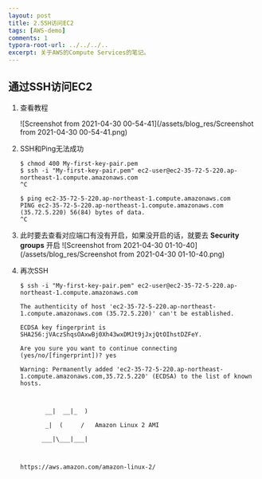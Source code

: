 ```yaml
---
layout: post
title: 2.SSH访问EC2
tags: [AWS-demo]
comments: 1
typora-root-url: ../../../..
excerpt: 关于AWS的Compute Services的笔记。
---
```


## 通过SSH访问EC2

1. 查看教程

   ![Screenshot from 2021-04-30 00-54-41](/assets/blog_res/Screenshot from 2021-04-30 00-54-41.png)

2. SSH和Ping无法成功

   ```shell
   $ chmod 400 My-first-key-pair.pem
   $ ssh -i "My-first-key-pair.pem" ec2-user@ec2-35-72-5-220.ap-northeast-1.compute.amazonaws.com
   ^C
   
   $ ping ec2-35-72-5-220.ap-northeast-1.compute.amazonaws.com
   PING ec2-35-72-5-220.ap-northeast-1.compute.amazonaws.com (35.72.5.220) 56(84) bytes of data.
   ^C
   
   ```

3. 此时要去查看对应端口有没有开启，如果没开启的话，就要去 **Security groups** 开启
   ![Screenshot from 2021-04-30 01-10-40](/assets/blog_res/Screenshot from 2021-04-30 01-10-40.png)

4. 再次SSH

   ```shell
   $ ssh -i "My-first-key-pair.pem" ec2-user@ec2-35-72-5-220.ap-northeast-1.compute.amazonaws.com
   
   The authenticity of host 'ec2-35-72-5-220.ap-northeast-1.compute.amazonaws.com (35.72.5.220)' can't be established.
   
   ECDSA key fingerprint is SHA256:jVAczShqsOAxwBj0Xh43wxDMJt9jJxjQtOIhstDZFeY.
   
   Are you sure you want to continue connecting (yes/no/[fingerprint])? yes
   
   Warning: Permanently added 'ec2-35-72-5-220.ap-northeast-1.compute.amazonaws.com,35.72.5.220' (ECDSA) to the list of known hosts.
   
   
   
          __|  __|_  )
   
          _|  (     /   Amazon Linux 2 AMI
   
         ___|\___|___|
   
   
   
   https://aws.amazon.com/amazon-linux-2/
   ```

   


